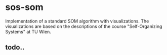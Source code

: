 # sos-som
Implementation of a standard SOM algorithm with visualizations. The visualizations are based on the descriptions of the course "Self-Organizing Systems" at TU Wien. 

## todo..
